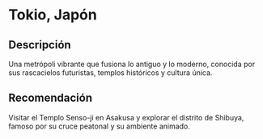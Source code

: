 # Tokio, Japón
## Descripción  
Una metrópoli vibrante que fusiona lo antiguo y lo moderno, conocida por sus rascacielos futuristas, templos históricos y cultura única.
## Recomendación  
Visitar el Templo Senso-ji en Asakusa y explorar el distrito de Shibuya, famoso por su cruce peatonal y su ambiente animado.